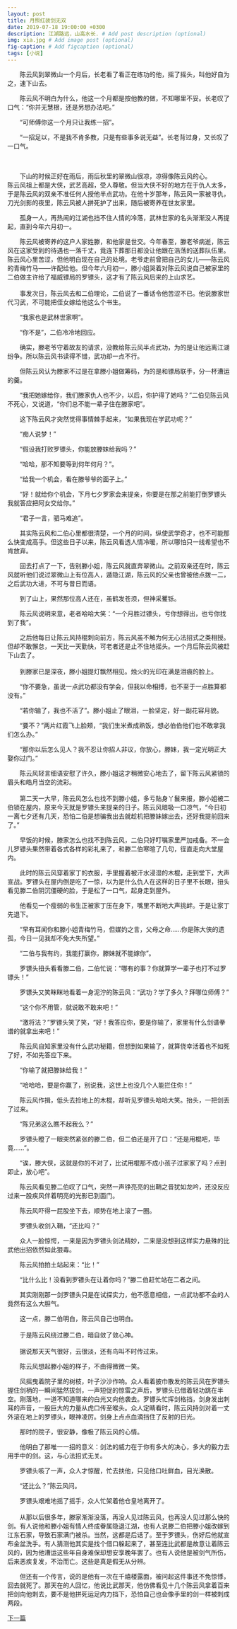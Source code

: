 ```yaml
---
layout: post
title: 月照红装剑无双
date: 2019-07-18 19:00:00 +0300
description: 江湖路远，山高水长. # Add post description (optional)
img: xia.jpg # Add image post (optional)
fig-caption: # Add figcaption (optional)
tags: [小说]
---
```


&emsp;&emsp;陈云风到翠微山一个月后，长老看了看正在练功的他，摇了摇头，叫他好自为之，速下山去。

&emsp;&emsp;陈云风不明白为什么，他这一个月都是按他教的做，不知哪里不妥。长老叹了口气：“你并无慧根，还是另想办法吧。”

&emsp;&emsp;“可师傅你这一个月只让我练一招”。

&emsp;&emsp;“一招足以，不是我不肯多教，只是有些事多说无益”。长老背过身，又长叹了一口气。

\
\
&emsp;&emsp;下山的时候正好在雨后，雨后秋里的翠微山很凉，凉得像陈云风的心。
&emsp;&emsp;陈云风祖上都是大侠，武艺高超，受人尊敬。但当大侠不好的地方在于仇人太多，于是陈云风的双亲不准任何人授他半点武功。在他十岁那年，陈云风一家被寻仇，刀光剑影的夜里，陈云风被人拼死护了出来，随后被寄养在世友家里。

&emsp;&emsp;孤身一人，再热闹的江湖也挡不住人情的冷落，武林世家的名头渐渐没人再提起，直到今年六月初一。

&emsp;&emsp;陈云风被寄养的这户人家姓滕，和他家是世交。今年春至，滕老爷病逝，陈云风在这家受到的待遇也一落千丈，竟连下葬那日都没让他跟在浩荡的送葬队伍里。陈云风心里苦涩，但他明白现在自己的处境。老爷走前曾把自己的女儿——陈云风的青梅竹马——许配给他。但今年六月初一，滕小姐哭着对陈云风说自己被家里的二伯做主许给了福威镖局的罗镖头，这才有了陈云风后来的上山求艺。
&emsp;
\
\
&emsp;&emsp;事发次日，陈云风去和二伯理论，二伯说了一番话令他苦涩不已。他说滕家世代习武，不可能把侄女嫁给他这么个书生。

&emsp;&emsp;“我家也是武林世家啊”。

&emsp;&emsp;“你不是”，二伯冷冷地回应。

&emsp;&emsp;确实，滕老爷守着故友的请求，没教给陈云风半点武功，为的是让他远离江湖纷争。所以陈云风书读得不错，武功却一点不行。

&emsp;&emsp;但陈云风认为滕家不过是在拿滕小姐做筹码，为的是和镖局联手，分一杯漕运的羹。

&emsp;&emsp;“我把她嫁给你，我们滕家仇人也不少，以后，你护得了她吗？”二伯见陈云风不死心，又说道，“你们总不能一辈子住在滕家吧”。

&emsp;&emsp;这下陈云风才突然觉得事情棘手起来，“如果我现在学武功呢？”

&emsp;&emsp;“痴人说梦！”

&emsp;&emsp;“假设我打败罗镖头，你能放滕妹给我吗？”

&emsp;&emsp;“哈哈，那不知要等到何年何月？”。

&emsp;&emsp;“给我一个机会，看在滕爷爷的面子上。”

&emsp;&emsp;“好！就给你个机会，下月七夕罗家会来提亲，你要是在那之前能打倒罗镖头我就答应把阿女交给你。”

&emsp;&emsp;“君子一言，驷马难追”。

&emsp;&emsp;其实陈云风和二伯心里都很清楚，一个月的时间，纵使武学奇才，也不可能那么快变成高手。但这些日子以来，陈云风看透人情冷暖，所以哪怕只一线希望也不肯放弃。

&emsp;&emsp;回去打点了一下，告别滕小姐，陈云风就直奔翠微山。之前双亲还在时，陈云风就听他们说过翠微山上有位高人，遁隐江湖，陈云风的父亲也曾被他点拨一二，之后武功大进，不可与昔日而语。

&emsp;&emsp;到了山上，果然那位高人还在，虽鹤发苍须，但神采矍铄。

&emsp;&emsp;陈云风说明来意，老者哈哈大笑：“一个月胜过镖头，亏你想得出，也亏你找到了我”。

&emsp;&emsp;之后他每日让陈云风持棍刺向前方，陈云风虽不解为何无心法招式之类相授。但却不敢懈怠，一天比一天勤快，可老者还是止不住地摇头。一个月后陈云风被赶下山去了。
&emsp;
\
\
&emsp;&emsp;到滕家已是深夜，滕小姐提灯飘然相见。烛火的光印在满是泪痕的脸上。

&emsp;&emsp;“你不要急，虽说一点武功都没有学会，但我以命相搏，也不至于一点胜算都没有。”

&emsp;&emsp;“若你输了，我也不活了”。滕小姐止了眼泪，一脸坚定，好一副花容月貌。

&emsp;&emsp;“要不？”两片红霞飞上脸颊，“我们生米煮成熟饭，想必伯伯他们也不敢拿我们怎么办。”

&emsp;&emsp;“那你以后怎么见人？我不忍让你招人非议，你放心，滕妹，我一定光明正大娶你过门。”

&emsp;&emsp;陈云风轻言细语安慰了许久，滕小姐这才稍微安心地去了，留下陈云风紧锁的眉头和皓月当空的流彩。
&emsp;
\
\
&emsp;&emsp;第二天一大早，陈云风怎么也找不到滕小姐，多亏贴身丫鬟来报，滕小姐被二伯锁在屋内，原来今天就是罗镖头来提亲的日子。陈云风暗吸一口凉气，“今日初一离七夕还有几天，恐怕二伯是想骗我出去就趁机把滕妹嫁出去，还好我提前回来了。”

&emsp;&emsp;早饭的时候，滕家怎么也找不到陈云风，二伯只好叮嘱家里严加戒备。不一会儿罗镖头果然带着各式各样的彩礼来了，和滕二伯寒暄了几句，径直走向大堂屋内。

&emsp;&emsp;此时的陈云风穿着家丁的衣服，手里握着被汗水浸湿的木棍，走到堂下，大声宣战。罗镖头在屋内倒是吃了一惊，以为是什么仇人在这样的日子里不长眼，扭头看见滕二伯阴沉僵硬的脸，于是松了一口气，起身走到屋外。

&emsp;&emsp;他看见一个瘦弱的书生正被家丁压在身下，嘴里不断地大声挑衅。于是让家丁先退下。

&emsp;&emsp;“早有耳闻你和滕小姐青梅竹马，但媒妁之言，父母之命……你是陈大侠的遗孤，今日一见我却不免大失所望。”

&emsp;&emsp;“二伯与我有约，我能打赢你，滕妹就不能嫁你”。

&emsp;&emsp;罗镖头扭头看看滕二伯，二伯忙说：“哪有的事？你就算学一辈子也打不过罗镖头！”

&emsp;&emsp;罗镖头又笑眯眯地看着一身泥泞的陈云风：“武功？学了多久？拜哪位师傅？”

&emsp;&emsp;“这个你不用管，就说敢不敢来吧！”

&emsp;&emsp;“激将法？”罗镖头笑了笑，“好！我答应你，要是你输了，家里有什么剑谱拳谱的就拿出来吧！”

&emsp;&emsp;陈云风自知家里没有什么武功秘籍，但想到如果输了，就算侥幸活着也不如死了好，不如先答应下来。

&emsp;&emsp;“你输了就把滕妹给我！”

&emsp;&emsp;“哈哈哈，要是你赢了，别说我，这世上也没几个人能拦住你！”

&emsp;&emsp;陈云风作揖，低头去捡地上的木棍，却听见罗镖头哈哈大笑。抬头，一把剑丢了过来。

&emsp;&emsp;“陈兄弟这么瞧不起我么？”

&emsp;&emsp;罗镖头瞪了一眼突然紧张的滕二伯，但二伯还是开了口：“还是用棍吧，毕竟……”。

&emsp;&emsp;“诶，滕大侠，这就是你的不对了，比试用棍那不成小孩子过家家了吗？点到即止，放心吧”。

&emsp;&emsp;陈云风看见滕二伯叹了口气，突然一声铮亮亮的出鞘之音犹如龙吟，还没反应过来一股疾风伴着明亮的光影已到面门。

&emsp;&emsp;陈云风吓得一屁股坐下去，顺势在地上滚了一圈。

&emsp;&emsp;罗镖头收剑入鞘，“还比吗？”

&emsp;&emsp;众人一脸惊愕，一来是因为罗镖头剑法精妙，二来是没想到这样实力悬殊的比武他出招依然如此狠毒。

&emsp;&emsp;陈云风拍拍土站起来：“比！”

&emsp;&emsp;“比什么比！没看到罗镖头在让着你吗？”滕二伯赶忙站在二者之间。

&emsp;&emsp;其实刚刚那一剑罗镖头只是在试探实力，他不愿意相信，一点武功都不会的人竟然有这么大胆气。

&emsp;&emsp;这一点，滕二伯明白，陈云风自己也明白。
&emsp;
\
\
&emsp;&emsp;于是陈云风绕过滕二伯，暗自敛了敛心神。
&emsp;
\
\
&emsp;&emsp;据说那天天气很好，云很淡，还有鸟叫不时传过来。

&emsp;&emsp;陈云风想起滕小姐的样子，不由得微微一笑。

&emsp;&emsp;风摇曳着院子里的树枝，叶子沙沙作响。众人看着披巾散发的陈云风在罗镖头握住剑柄的一瞬间猛然拔剑，一声短促的惊雷之声后，罗镖头已借着轻功跳在半空。刚落地，一道不知道哪来的白光又向他袭去。罗镖头忙挥剑格挡，剑身发出刺耳的声音，一股巨大的力量从虎口传至喉头。众人定睛看时，陈云风持剑对着一丈外滚在地上的罗镖头，眼神凌厉。剑身上点点血滴挡住了反射的日光。

&emsp;&emsp;那时的院子，很安静，像极了陈云风的心情。

&emsp;&emsp;他明白了那唯一一招的意义：剑法的威力在于你有多大的决心，多大的毅力去用手中的剑。这，与心法招式无关。

&emsp;&emsp;罗镖头咳了一声，众人才惊醒，忙去扶他，只见他口吐鲜血，目光涣散。

&emsp;&emsp;“还比么？”陈云风问。

&emsp;&emsp;罗镖头艰难地摇了摇手，众人忙架着他仓皇地离开了。
&emsp;
\
\
&emsp;&emsp;从那以后很多年，滕家渐渐没落，再没人见过陈云风，也再没人见过那么快的剑。有人说他和滕小姐有情人终成眷属隐退江湖，也有人说滕二伯把滕小姐改嫁到江东石家，导致石家满门被杀。当然，这都是后话了。至于罗镖头，伤好后他就宣布金盆洗手。有人猜测他其实是找个借口躲起来了，甚至连比武都是故意让着陈云风的，因为他漕运这些年自身难保却想安享晚年罢了。也有人说他是被剑气所伤，后来恶疾复发，不治而亡。这些是真是假无从分辨。

&emsp;&emsp;但还有一个传言，说的是他有一次在千禧楼露面，被问起这件事还不免惊悸，回去就死了。那天在的人回忆，他说比武那天，他仿佛看见十几个陈云风拿着百来把剑向他刺去，要不是他拼死运足内力挡下，恐怕自己也会像手里的剑一样被刺成两段。

[下一篇](../writting2/)
